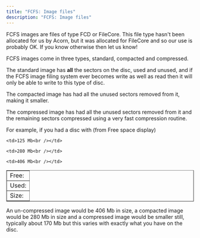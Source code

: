```yaml
---
title: "FCFS: Image files"
description: "FCFS: Image files"
---
```



FCFS images are files of type FCD or FileCore. This file type hasn't been allocated for us by Acorn, but it was allocated for FileCore and so our use is probably OK. If you know otherwise then let us know!

<p>FCFS images come in three types, standard, compacted and compressed.</p>

<p>The standard image has <strong>all</strong> the sectors on the disc, used and unused, and if the FCFS image filing system ever becomes write as well as read then it will only be able to write to this type of disc.</p>

<p>The compacted image has had all the unused sectors removed from it, making it smaller.</p>

<p>The compressed image has had all the unused sectors removed from it and the remaining sectors compressed using a very fast compression routine.</p>

<p>For example, if you had a disc with (from Free space display)</p>

<table border="1">
  <tr>
    <td>Free:</td>
    
    <td>125 Mb<br /></td>
  </tr>
  
  <tr>
    <td>Used:</td>
    
    <td>280 Mb<br /></td>
  </tr>
  
  <tr>
    <td>Size:</td>
    
    <td>406 Mb<br /></td>
  </tr>
</table>

<p>An un-compressed image would be 406 Mb in size, a compacted image would be 280 Mb in size and a compressed image would be smaller still, typically about 170 Mb but this varies with exactly what you have on the disc.</p>
